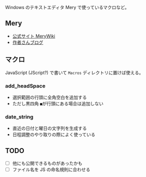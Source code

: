 Windows のテキストエディタ Mery で使っているマクロなど。

## Mery

- [公式サイト MeryWiki](https://www.haijin-boys.com/wiki/%E3%83%A1%E3%82%A4%E3%83%B3%E3%83%9A%E3%83%BC%E3%82%B8)
- [作者さんブログ](https://www.haijin-boys.com/software/mery)

## マクロ

JavaScript (JScript?) で書いて `Macros` ディレクトリに置けば使える。

### add_headSpace

- 選択範囲の行頭に全角空白を追加する
- ただし黒四角 `■`が行頭にある場合は追加しない

### date_string

- 直近の日付と曜日の文字列を生成する
- 日程調整のやり取りの際によく使っている

## TODO

- [ ] 他にも公開できるものがあったかも
- [ ] ファイル名を JS の命名規則に合わせる
